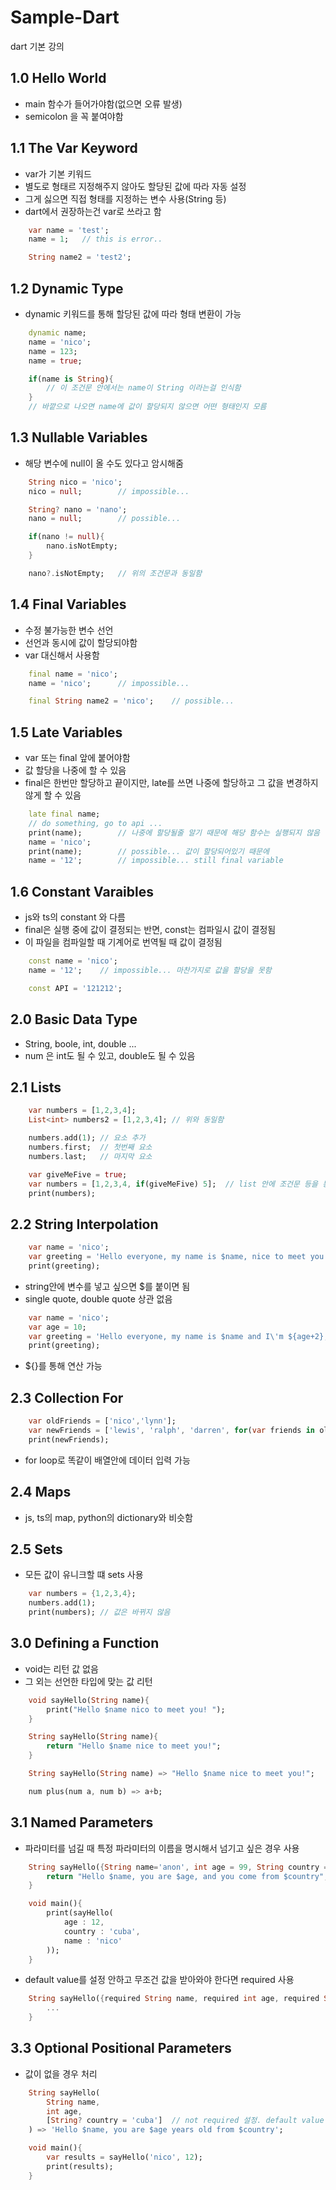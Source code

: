 # Sample-Dart
dart 기본 강의

## 1.0 Hello World
- main 함수가 들어가야함(없으면 오류 발생)
- semicolon 을 꼭 붙여야함

## 1.1 The Var Keyword
- var가 기본 키워드
- 별도로 형태르 지정해주지 않아도 할당된 값에 따라 자동 설정
- 그게 싫으면 직접 형태를 지정하는 변수 사용(String 등)
- dart에서 권장하는건 var로 쓰라고 함

```dart
    var name = 'test';
    name = 1;   // this is error..

    String name2 = 'test2';
```

## 1.2 Dynamic Type
- dynamic 키워드를 통해 할당된 값에 따라 형태 변환이 가능

```dart
    dynamic name;
    name = 'nico';
    name = 123;
    name = true;

    if(name is String){
        // 이 조건문 안에서는 name이 String 이라는걸 인식함
    }
    // 바깥으로 나오면 name에 값이 할당되지 않으면 어떤 형태인지 모름
```

## 1.3 Nullable Variables
- 해당 변수에 null이 올 수도 있다고 암시해줌

```dart
    String nico = 'nico';
    nico = null;        // impossible...

    String? nano = 'nano';
    nano = null;        // possible...

    if(nano != null){
        nano.isNotEmpty;
    }

    nano?.isNotEmpty;   // 위의 조건문과 동일함
```

## 1.4 Final Variables
- 수정 불가능한 변수 선언
- 선언과 동시에 값이 할당되야함
- var 대신해서 사용함
  
```dart
    final name = 'nico';
    name = 'nico';      // impossible...

    final String name2 = 'nico';    // possible...
```

## 1.5 Late Variables
- var 또는 final 앞에 붙어야함
- 값 할당을 나중에 할 수 있음
- final은 한번만 할당하고 끝이지만, late를 쓰면 나중에 할당하고 그 값을 변경하지 않게 할 수 있음

```dart
    late final name;
    // do something, go to api ...
    print(name);        // 나중에 할당될줄 알기 때문에 해당 함수는 실행되지 않음
    name = 'nico';
    print(name);        // possible... 값이 할당되어있기 때문에
    name = '12';        // impossible... still final variable
```

## 1.6 Constant Varaibles
- js와 ts의 constant 와 다름
- final은 실행 중에 값이 결정되는 반면, const는 컴파일시 값이 결정됨
- 이 파일을 컴파일할 때 기계어로 번역될 때 값이 결정됨

```dart
    const name = 'nico';
    name = '12';    // impossible... 마찬가지로 값을 할당을 못함

    const API = '121212';
```


## 2.0 Basic Data Type
- String, boole, int, double ...
- num 은 int도 될 수 있고, double도 될 수 있음

## 2.1 Lists
```dart
    var numbers = [1,2,3,4];
    List<int> numbers2 = [1,2,3,4]; // 위와 동일함

    numbers.add(1); // 요소 추가
    numbers.first;  // 첫번째 요소
    numbers.last;   // 마지막 요소
```

```dart
    var giveMeFive = true;
    var numbers = [1,2,3,4, if(giveMeFive) 5];  // list 안에 조건문 등을 통해 요소 삽입 가능
    print(numbers);
```

## 2.2 String Interpolation
```dart
    var name = 'nico';
    var greeting = 'Hello everyone, my name is $name, nice to meet you!';
    print(greeting);
```
- string안에 변수를 넣고 싶으면 $를 붙이면 됨
- single quote, double quote 상관 없음

```dart
    var name = 'nico';
    var age = 10;
    var greeting = 'Hello everyone, my name is $name and I\'m ${age+2}, nice to meet you!';
    print(greeting);
```
- ${}를 통해 연산 가능

## 2.3 Collection For
```dart
    var oldFriends = ['nico','lynn'];
    var newFriends = ['lewis', 'ralph', 'darren', for(var friends in oldFriends) "Yes $friend"];
    print(newFriends);
```
- for loop로 똑같이 배열안에 데이터 입력 가능

## 2.4 Maps
- js, ts의 map, python의 dictionary와 비슷함

## 2.5 Sets
- 모든 값이 유니크할 떄 sets 사용

```dart
    var numbers = {1,2,3,4};
    numbers.add(1);
    print(numbers); // 값은 바뀌지 않음
```

## 3.0 Defining a Function
- void는 리턴 값 없음
- 그 외는 선언한 타입에 맞는 값 리턴

```dart
    void sayHello(String name){
        print("Hello $name nico to meet you! ");
    }

    String sayHello(String name){
        return "Hello $name nice to meet you!";
    }

    String sayHello(String name) => "Hello $name nice to meet you!";    // arrow function 가능. 대신 한줄만 쓸때 가능.

    num plus(num a, num b) => a+b;
```

## 3.1 Named Parameters
- 파라미터를 넘길 때 특정 파라미터의 이름을 명시해서 넘기고 싶은 경우 사용

```dart
    String sayHello({String name='anon', int age = 99, String country = 'wakanda'}){    // 매개변수에 {} 추가. 대신 기본 값 설정을 해줘야함
        return "Hello $name, you are $age, and you come from $country";
    }

    void main(){
        print(sayHello(
            age : 12,
            country : 'cuba',
            name : 'nico'
        ));
    }
```

- default value를 설정 안하고 무조건 값을 받아와야 한다면 required 사용

```dart
    String sayHello({required String name, required int age, required String country}){
        ...
    }
```

## 3.3 Optional Positional Parameters
- 값이 없을 경우 처리

```dart
    String sayHello(
        String name,
        int age,
        [String? country = 'cuba']  // not required 설정. default value 는 필수.
    ) => 'Hello $name, you are $age years old from $country';

    void main(){
        var results = sayHello('nico', 12);
        print(results);
    }
```